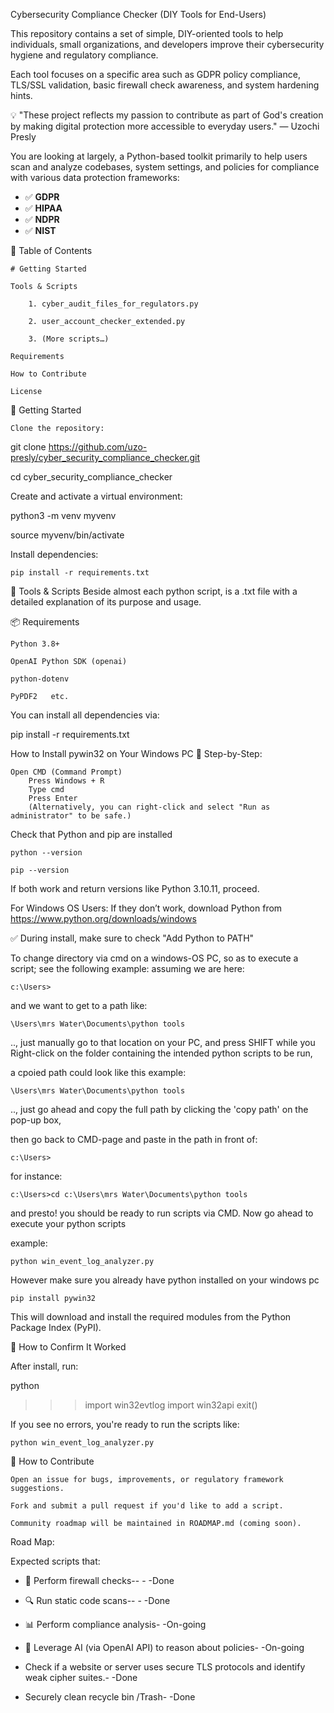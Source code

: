  Cybersecurity Compliance Checker (DIY Tools for End-Users)

This repository contains a set of simple, DIY-oriented tools to help individuals, small organizations, and developers improve their cybersecurity hygiene and regulatory compliance.

Each tool focuses on a specific area such as GDPR policy compliance, TLS/SSL validation, basic firewall check awareness, and system hardening hints.

   
 💡 "These project reflects my passion to contribute as part of God's creation by making digital protection more accessible to everyday users." — Uzochi Presly

You are looking at largely, a Python-based toolkit primarily to help users scan and analyze codebases, system settings,
 and policies for compliance with various data protection frameworks:

- ✅ **GDPR**
- ✅ **HIPAA**
- ✅ **NDPR**
- ✅ **NIST**

📁 Table of Contents
	
	# Getting Started

	Tools & Scripts

        1. cyber_audit_files_for_regulators.py 

        2. user_account_checker_extended.py

        3. (More scripts…)

	Requirements

	How to Contribute

	License

🧰 Getting Started

    Clone the repository:

git clone https://github.com/uzo-presly/cyber_security_compliance_checker.git

cd cyber_security_compliance_checker

Create and activate a virtual environment:

python3 -m venv myvenv

source myvenv/bin/activate

Install dependencies:

    pip install -r requirements.txt

🔧 Tools & Scripts
Beside almost each python script, is a .txt file with a detailed explanation of its purpose and usage.


📦 Requirements

    Python 3.8+

    OpenAI Python SDK (openai)

    python-dotenv

    PyPDF2   etc.

You can install all dependencies via:

pip install -r requirements.txt



How to Install pywin32 on Your Windows PC
🔧 Step-by-Step:

    Open CMD (Command Prompt)
        Press Windows + R
        Type cmd
        Press Enter
        (Alternatively, you can right-click and select "Run as administrator" to be safe.)
Check that Python and pip are installed

	python --version

	pip --version

If both work and return versions like Python 3.10.11, proceed.

For Windows OS Users: If they don’t work, download Python from https://www.python.org/downloads/windows

✅ During install, make sure to check "Add Python to PATH"

To change directory via cmd on a windows-OS PC, so as to execute a script; see the following example:
assuming we are here: 

	c:\Users>

and we want to get to a  path like:

	\Users\mrs Water\Documents\python tools

.., just manually go to that location on your PC, and press SHIFT while you Right-click on the folder containing the intended python scripts to be run,

 a cpoied path could look like this example:

	\Users\mrs Water\Documents\python tools

.., just go ahead and copy the full path by clicking the 'copy path' on the pop-up box, 

then go back to CMD-page and paste in the path in front of:

	c:\Users>

for instance:

	c:\Users>cd c:\Users\mrs Water\Documents\python tools

and presto! you should be ready to run scripts via CMD. Now go ahead to execute your python scripts

example:

	python win_event_log_analyzer.py

However make sure you already have python installed on your windows pc

	pip install pywin32

This will download and install the required modules from the Python Package Index (PyPI).

🔎 How to Confirm It Worked

After install, run:

python
>>> import win32evtlog
>>> import win32api
>>> exit()

If you see no errors, you're ready to run the scripts like:

	python win_event_log_analyzer.py

🤝 How to Contribute

    Open an issue for bugs, improvements, or regulatory framework suggestions.

    Fork and submit a pull request if you'd like to add a script.

    Community roadmap will be maintained in ROADMAP.md (coming soon).

Road Map:

Expected scripts that:

- 🔐 Perform firewall checks--	-	-Done

- 🔍 Run static code scans--	-	-Done

- 📊 Perform compliance analysis-	-On-going

- 🧠 Leverage AI (via OpenAI API) to reason about policies-	-On-going

- Check if a website or server uses secure TLS protocols and identify weak cipher suites.-	-Done

- Securely clean recycle bin /Trash-	-Done
